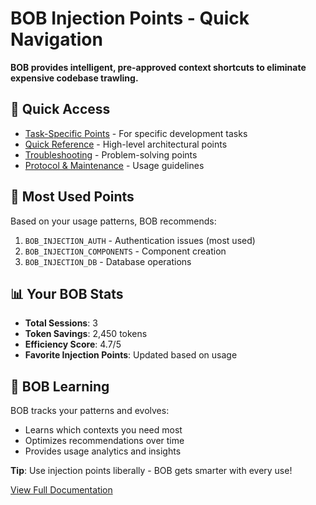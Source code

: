 # BOB Injection Points - Quick Navigation

**BOB provides intelligent, pre-approved context shortcuts to eliminate expensive codebase trawling.**

## 🚀 Quick Access
- [Task-Specific Points](injection-points/task-specific.md) - For specific development tasks
- [Quick Reference](injection-points/quick-reference.md) - High-level architectural points
- [Troubleshooting](injection-points/troubleshooting.md) - Problem-solving points
- [Protocol & Maintenance](injection-points/protocol.md) - Usage guidelines

## 🎯 Most Used Points
Based on your usage patterns, BOB recommends:
1. `BOB_INJECTION_AUTH` - Authentication issues (most used)
2. `BOB_INJECTION_COMPONENTS` - Component creation
3. `BOB_INJECTION_DB` - Database operations

## 📊 Your BOB Stats
- **Total Sessions**: 3
- **Token Savings**: 2,450 tokens
- **Efficiency Score**: 4.7/5
- **Favorite Injection Points**: Updated based on usage

## 🧠 BOB Learning
BOB tracks your patterns and evolves:
- Learns which contexts you need most
- Optimizes recommendations over time
- Provides usage analytics and insights

**Tip**: Use injection points liberally - BOB gets smarter with every use!

[View Full Documentation](injection-points/README.md)
